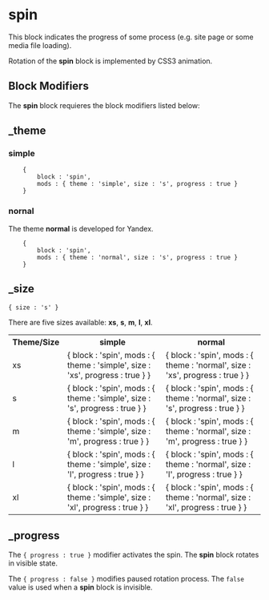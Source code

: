 # spin

This block indicates the progress of some process (e.g. site page or some media file loading).

Rotation of the **spin** block is implemented by CSS3 animation.

## Block Modifiers

The **spin** block requieres the block modifiers listed below:

## _theme


### simple

````
    {
        block : 'spin',
        mods : { theme : 'simple', size : 's', progress : true }
    }
````

### nornal

The theme **normal** is developed for Yandex.

````       
    {
        block : 'spin',
        mods : { theme : 'normal', size : 's', progress : true }
    }
````

## _size

`{ size : 's' }`

There are five sizes available: **xs**, **s**, **m**, **l**, **xl**.

<table>
  <tr>
    <th>Theme/Size</th>
    <th>simple</th>
    <th>normal</th>
  </tr>
  <tr>
    <td>xs</td>
    <td>
    {
        block : 'spin',
        mods : { theme : 'simple', size : 'xs', progress : true }
    }
</td>
    <td>       
    {
        block : 'spin',
        mods : { theme : 'normal', size : 'xs', progress : true }
    }
</td>
  </tr>
  <tr>
    <td>s</td>
    <td>
    {
        block : 'spin',
        mods : { theme : 'simple', size : 's', progress : true }
    }
    </td>
    <td>
    {
        block : 'spin',
        mods : { theme : 'normal', size : 's', progress : true }
    }
    </td>
  </tr>
  <tr>
    <td>m</td>
    <td>
    {
        block : 'spin',
        mods : { theme : 'simple', size : 'm', progress : true }
    }
    </td>
    <td>
    {
        block : 'spin',
        mods : { theme : 'normal', size : 'm', progress : true }
    }
    </td>
  </tr>
  <tr>
    <td>l</td>
    <td>
    {
        block : 'spin',
        mods : { theme : 'simple', size : 'l', progress : true }
    }
    </td>
    <td>
    {
        block : 'spin',
        mods : { theme : 'normal', size : 'l', progress : true }
    }
    </td>
  </tr>
  <tr>
    <td>xl</td>
    <td>
    {
        block : 'spin',
        mods : { theme : 'simple', size : 'xl', progress : true }
    }
    </td>
    <td>
    {
        block : 'spin',
        mods : { theme : 'normal', size : 'xl', progress : true }
    }
    </td>
  </tr>

</table>

## _progress

The `{ progress : true }` modifier activates the spin. The **spin** block rotates in visible state.

The `{ progress : false }` modifies paused rotation process. The `false` value is used when a **spin** block is invisible.